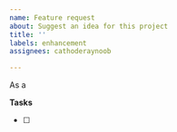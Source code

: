 ```yaml
---
name: Feature request
about: Suggest an idea for this project
title: ''
labels: enhancement
assignees: cathoderaynoob

---
```


As a 

**Tasks**

- [ ]
